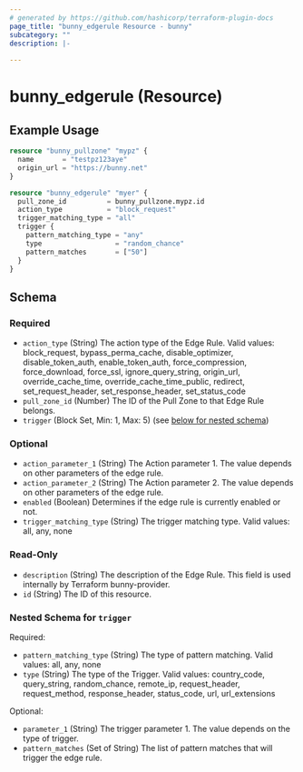 ```yaml
---
# generated by https://github.com/hashicorp/terraform-plugin-docs
page_title: "bunny_edgerule Resource - bunny"
subcategory: ""
description: |-
  
---
```


# bunny_edgerule (Resource)



## Example Usage

```terraform
resource "bunny_pullzone" "mypz" {
  name       = "testpz123aye"
  origin_url = "https://bunny.net"
}

resource "bunny_edgerule" "myer" {
  pull_zone_id          = bunny_pullzone.mypz.id
  action_type           = "block_request"
  trigger_matching_type = "all"
  trigger {
    pattern_matching_type = "any"
    type                  = "random_chance"
    pattern_matches       = ["50"]
  }
}
```

<!-- schema generated by tfplugindocs -->
## Schema

### Required

- `action_type` (String) The action type of the Edge Rule.
Valid values: block_request, bypass_perma_cache, disable_optimizer, disable_token_auth, enable_token_auth, force_compression, force_download, force_ssl, ignore_query_string, origin_url, override_cache_time, override_cache_time_public, redirect, set_request_header, set_response_header, set_status_code
- `pull_zone_id` (Number) The ID of the Pull Zone to that Edge Rule belongs.
- `trigger` (Block Set, Min: 1, Max: 5) (see [below for nested schema](#nestedblock--trigger))

### Optional

- `action_parameter_1` (String) The Action parameter 1. The value depends on other parameters of the edge rule.
- `action_parameter_2` (String) The Action parameter 2. The value depends on other parameters of the edge rule.
- `enabled` (Boolean) Determines if the edge rule is currently enabled or not.
- `trigger_matching_type` (String) The trigger matching type.
Valid values: all, any, none

### Read-Only

- `description` (String) The description of the Edge Rule. This field is used internally by Terraform bunny-provider.
- `id` (String) The ID of this resource.

<a id="nestedblock--trigger"></a>
### Nested Schema for `trigger`

Required:

- `pattern_matching_type` (String) The type of pattern matching.
Valid values: all, any, none
- `type` (String) The type of the Trigger.
Valid values: country_code, query_string, random_chance, remote_ip, request_header, request_method, response_header, status_code, url, url_extensions

Optional:

- `parameter_1` (String) The trigger parameter 1. The value depends on the type of trigger.
- `pattern_matches` (Set of String) The list of pattern matches that will trigger the edge rule.


